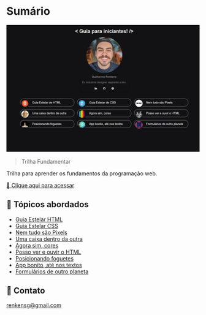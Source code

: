 # Sumário
![preview](./sumario.png)

> Trilha Fundamentar

Trilha para aprender os fundamentos da programação web.

[🔗 Clique aqui para acessar](https://renkensg.github.io/sumario-discover/)

## 🔸 Tópicos abordados

- [Guia Estelar HTML](https://renkensg.github.io/sumario-discover/01-html.html)
- [Guia Estelar CSS](https://renkensg.github.io/sumario-discover/02-css.html)
- [Nem tudo são Pixels](https://renkensg.github.io/sumario-discover/03-pixels.html)
- [Uma caixa dentro da outra](https://renkensg.github.io/sumario-discover/04-caixa.html)
- [Agora sim, cores](https://renkensg.github.io/sumario-discover/05-cores.html)
- [Posso ver e ouvir o HTML](https://renkensg.github.io/sumario-discover/06-verouvir.html)
- [Posicionando foguetes](https://renkensg.github.io/sumario-discover/07-foguetes.html)
- [App bonito, até nos textos](https://renkensg.github.io/sumario-discover/08-texto.html)
- [Formulários de outro planeta](https://renkensg.github.io/sumario-discover/09-formularios.html)

##  📩  Contato

renkensg@gmail.com